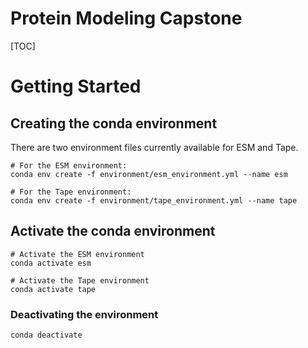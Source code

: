 Protein Modeling Capstone
=========================== 

[TOC]

# Getting Started
## Creating the conda environment
There are two environment files currently available for ESM and Tape. 
```
# For the ESM environment:
conda env create -f environment/esm_environment.yml --name esm

# For the Tape environment:
conda env create -f environment/tape_environment.yml --name tape
``` 

## Activate the conda environment
```
# Activate the ESM environment
conda activate esm

# Activate the Tape environment
conda activate tape
```

### Deactivating the environment
```
conda deactivate
```